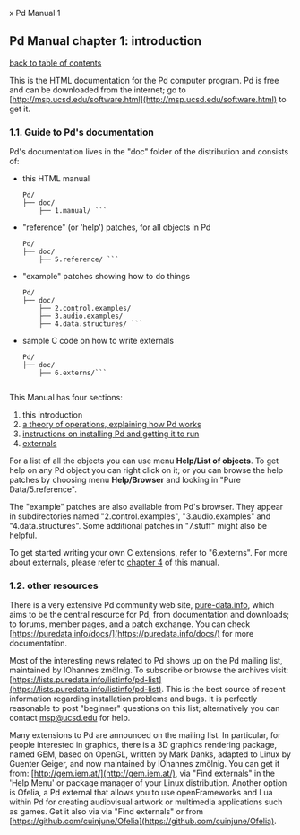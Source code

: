 x   Pd Manual 1   

## Pd Manual chapter 1: introduction

[back to table of contents](index.htm#s1)  
  
This is the HTML documentation for the Pd computer program. Pd is free and can be downloaded from the internet; go to [http://msp.ucsd.edu/software.html](http://msp.ucsd.edu/software.html) to get it.

### 1.1. Guide to Pd's documentation

Pd's documentation lives in the "doc" folder of the distribution and consists of:

*   this HTML manual  
    ```
    Pd/
    ├── doc/
        ├── 1.manual/ ```
    
*   "reference" (or 'help') patches, for all objects in Pd  
    ```
    Pd/
    ├── doc/
        ├── 5.reference/ ```
    
*   "example" patches showing how to do things  
    ```
    Pd/
    ├── doc/
        ├── 2.control.examples/
        ├── 3.audio.examples/
        ├── 4.data.structures/ ```
    
*   sample C code on how to write externals  
    ```
    Pd/
    ├── doc/
        ├── 6.externs/```
    

This Manual has four sections:

1.  this introduction
2.  [a theory of operations, explaining how Pd works](x2.html)
3.  [instructions on installing Pd and getting it to run](x3.html)
4.  [externals](x4.html)

For a list of all the objects you can use menu **Help/List of objects**. To get help on any Pd object you can right click on it; or you can browse the help patches by choosing menu **Help/Browser** and looking in "Pure Data/5.reference".

The "example" patches are also available from Pd's browser. They appear in subdirectories named "2.control.examples", "3.audio.examples" and "4.data.structures". Some additional patches in "7.stuff" might also be helpful.

To get started writing your own C extensions, refer to "6.externs". For more about externals, please refer to [chapter 4](x4.htm) of this manual.

### 1.2. other resources

There is a very extensive Pd community web site, [pure-data.info](http://www.pure-data.info/), which aims to be the central resource for Pd, from documentation and downloads; to forums, member pages, and a patch exchange. You can check [https://puredata.info/docs/](https://puredata.info/docs/) for more documentation.

Most of the interesting news related to Pd shows up on the Pd mailing list, maintained by IOhannes zmölnig. To subscribe or browse the archives visit: [https://lists.puredata.info/listinfo/pd-list](https://lists.puredata.info/listinfo/pd-list). This is the best source of recent information regarding installation problems and bugs. It is perfectly reasonable to post "beginner" questions on this list; alternatively you can contact msp@ucsd.edu for help.

Many extensions to Pd are announced on the mailing list. In particular, for people interested in graphics, there is a 3D graphics rendering package, named GEM, based on OpenGL, written by Mark Danks, adapted to Linux by Guenter Geiger, and now maintained by IOhannes zmölnig. You can get it from: [http://gem.iem.at/](http://gem.iem.at/), via "Find externals" in the 'Help Menu' or package manager of your Linux distribution. Another option is Ofelia, a Pd external that allows you to use openFrameworks and Lua within Pd for creating audiovisual artwork or multimedia applications such as games. Get it also via via "Find externals" or from [https://github.com/cuinjune/Ofelia](https://github.com/cuinjune/Ofelia).